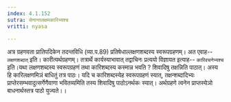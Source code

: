 ```yaml
---
index: 4.1.152
sutra: सेनान्तलक्षमकारिभ्यश्च
vritti: nyasa

---
```

अत्र ग्रहणवता प्रातिपदिकेन तदन्तविधि (व्या.प.89) प्रतिषेधाल्लक्षणशब्दस्य स्वरूपग्रहणम्। अत एवाह-- `लक्षणशब्दात्` इति। कारीत्यर्थग्रहणम्। तत्रार्थे कार्यस्याभावात् तद्वाचिनः प्रत्ययो विज्ञायत इत्याह-- `कारिवचनेभ्यश्च` इति।यथा लक्षणशब्दस्य स्वरूपग्रहणं तथा कारिशब्दस्य कस्मान्न भवति ? शिवादिषु तक्षन्निति पाठात्। अस्य हि कारिलक्षणमिञं बाधितुं तत्र पाठः। यदि च कारिशब्दस्येह स्वरूपग्रहणं स्यात्, तक्षन्शब्दादिभ्यः प्राप्तेरसम्भवादुत्सर्गेणैवाणा भवितव्यमिति तस्य शिवादिषु पाठोऽनर्थकः स्यात्। अर्थग्रहणे त्वनेन प्राप्तस्येञो बाधनार्थस्तत्र पाठो युज्यते।।